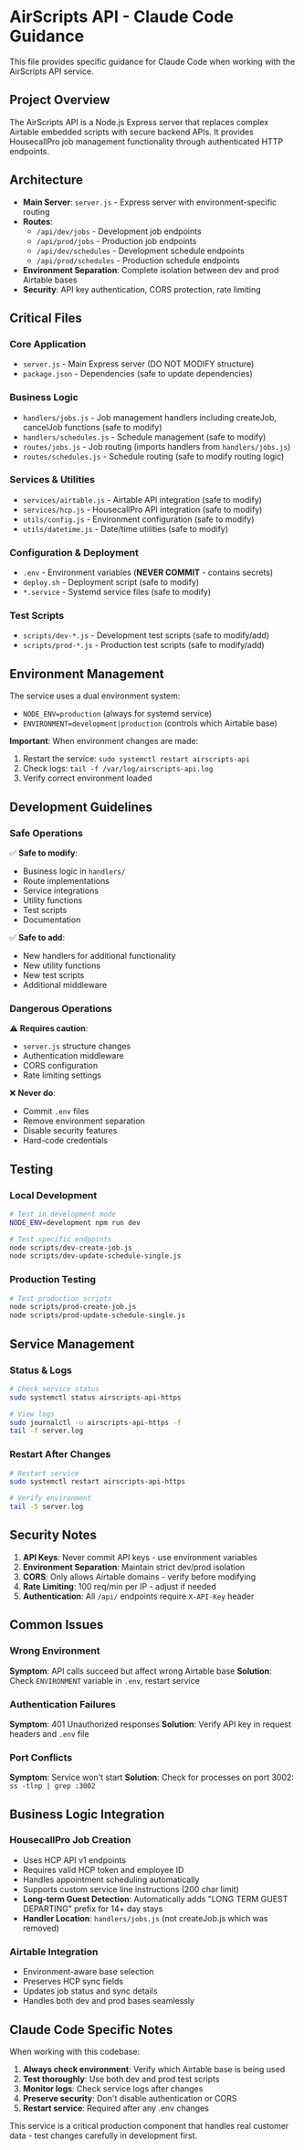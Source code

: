 # AirScripts API - Claude Code Guidance

This file provides specific guidance for Claude Code when working with the AirScripts API service.

## Project Overview

The AirScripts API is a Node.js Express server that replaces complex Airtable embedded scripts with secure backend APIs. It provides HousecallPro job management functionality through authenticated HTTP endpoints.

## Architecture

- **Main Server**: `server.js` - Express server with environment-specific routing
- **Routes**: 
  - `/api/dev/jobs` - Development job endpoints
  - `/api/prod/jobs` - Production job endpoints  
  - `/api/dev/schedules` - Development schedule endpoints
  - `/api/prod/schedules` - Production schedule endpoints
- **Environment Separation**: Complete isolation between dev and prod Airtable bases
- **Security**: API key authentication, CORS protection, rate limiting

## Critical Files

### Core Application
- `server.js` - Main Express server (DO NOT MODIFY structure)
- `package.json` - Dependencies (safe to update dependencies)

### Business Logic
- `handlers/jobs.js` - Job management handlers including createJob, cancelJob functions (safe to modify)
- `handlers/schedules.js` - Schedule management (safe to modify)
- `routes/jobs.js` - Job routing (imports handlers from `handlers/jobs.js`)
- `routes/schedules.js` - Schedule routing (safe to modify routing logic)

### Services & Utilities
- `services/airtable.js` - Airtable API integration (safe to modify)
- `services/hcp.js` - HousecallPro API integration (safe to modify)
- `utils/config.js` - Environment configuration (safe to modify)
- `utils/datetime.js` - Date/time utilities (safe to modify)

### Configuration & Deployment
- `.env` - Environment variables (**NEVER COMMIT** - contains secrets)
- `deploy.sh` - Deployment script (safe to modify)
- `*.service` - Systemd service files (safe to modify)

### Test Scripts
- `scripts/dev-*.js` - Development test scripts (safe to modify/add)
- `scripts/prod-*.js` - Production test scripts (safe to modify/add)

## Environment Management

The service uses a dual environment system:
- `NODE_ENV=production` (always for systemd service)
- `ENVIRONMENT=development|production` (controls which Airtable base)

**Important**: When environment changes are made:
1. Restart the service: `sudo systemctl restart airscripts-api`
2. Check logs: `tail -f /var/log/airscripts-api.log`
3. Verify correct environment loaded

## Development Guidelines

### Safe Operations
✅ **Safe to modify**:
- Business logic in `handlers/`
- Route implementations
- Service integrations
- Utility functions
- Test scripts
- Documentation

✅ **Safe to add**:
- New handlers for additional functionality
- New utility functions
- New test scripts
- Additional middleware

### Dangerous Operations
⚠️ **Requires caution**:
- `server.js` structure changes
- Authentication middleware
- CORS configuration
- Rate limiting settings

❌ **Never do**:
- Commit `.env` files
- Remove environment separation
- Disable security features
- Hard-code credentials

## Testing

### Local Development
```bash
# Test in development mode
NODE_ENV=development npm run dev

# Test specific endpoints
node scripts/dev-create-job.js
node scripts/dev-update-schedule-single.js
```

### Production Testing
```bash
# Test production scripts
node scripts/prod-create-job.js
node scripts/prod-update-schedule-single.js
```

## Service Management

### Status & Logs
```bash
# Check service status
sudo systemctl status airscripts-api-https

# View logs
sudo journalctl -u airscripts-api-https -f
tail -f server.log
```

### Restart After Changes
```bash
# Restart service
sudo systemctl restart airscripts-api-https

# Verify environment
tail -5 server.log
```

## Security Notes

1. **API Keys**: Never commit API keys - use environment variables
2. **Environment Separation**: Maintain strict dev/prod isolation
3. **CORS**: Only allows Airtable domains - verify before modifying
4. **Rate Limiting**: 100 req/min per IP - adjust if needed
5. **Authentication**: All `/api/` endpoints require `X-API-Key` header

## Common Issues

### Wrong Environment
**Symptom**: API calls succeed but affect wrong Airtable base
**Solution**: Check `ENVIRONMENT` variable in `.env`, restart service

### Authentication Failures  
**Symptom**: 401 Unauthorized responses
**Solution**: Verify API key in request headers and `.env` file

### Port Conflicts
**Symptom**: Service won't start
**Solution**: Check for processes on port 3002: `ss -tlnp | grep :3002`

## Business Logic Integration

### HousecallPro Job Creation
- Uses HCP API v1 endpoints
- Requires valid HCP token and employee ID
- Handles appointment scheduling automatically
- Supports custom service line instructions (200 char limit)
- **Long-term Guest Detection**: Automatically adds "LONG TERM GUEST DEPARTING" prefix for 14+ day stays
- **Handler Location**: `handlers/jobs.js` (not createJob.js which was removed)

### Airtable Integration
- Environment-aware base selection
- Preserves HCP sync fields
- Updates job status and sync details
- Handles both dev and prod bases seamlessly

## Claude Code Specific Notes

When working with this codebase:
1. **Always check environment**: Verify which Airtable base is being used
2. **Test thoroughly**: Use both dev and prod test scripts
3. **Monitor logs**: Check service logs after changes
4. **Preserve security**: Don't disable authentication or CORS
5. **Restart service**: Required after any .env changes

This service is a critical production component that handles real customer data - test changes carefully in development first.